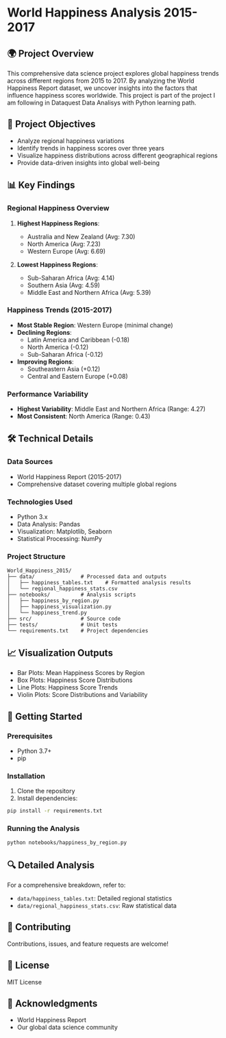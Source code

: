 # World Happiness Analysis 2015-2017

## 🌍 Project Overview

This comprehensive data science project explores global happiness trends across different regions from 2015 to 2017. By analyzing the World Happiness Report dataset, we uncover insights into the factors that influence happiness scores worldwide.
This project is part of the project I am following in Dataquest Data Analisys with Python learning path.

## 🎯 Project Objectives

- Analyze regional happiness variations
- Identify trends in happiness scores over three years
- Visualize happiness distributions across different geographical regions
- Provide data-driven insights into global well-being

## 📊 Key Findings

### Regional Happiness Overview

1. **Highest Happiness Regions**:
   - Australia and New Zealand (Avg: 7.30)
   - North America (Avg: 7.23)
   - Western Europe (Avg: 6.69)

2. **Lowest Happiness Regions**:
   - Sub-Saharan Africa (Avg: 4.14)
   - Southern Asia (Avg: 4.59)
   - Middle East and Northern Africa (Avg: 5.39)

### Happiness Trends (2015-2017)

- **Most Stable Region**: Western Europe (minimal change)
- **Declining Regions**: 
  - Latin America and Caribbean (-0.18)
  - North America (-0.12)
  - Sub-Saharan Africa (-0.12)
- **Improving Regions**:
  - Southeastern Asia (+0.12)
  - Central and Eastern Europe (+0.08)

### Performance Variability

- **Highest Variability**: Middle East and Northern Africa (Range: 4.27)
- **Most Consistent**: North America (Range: 0.43)

## 🛠 Technical Details

### Data Sources
- World Happiness Report (2015-2017)
- Comprehensive dataset covering multiple global regions

### Technologies Used
- Python 3.x
- Data Analysis: Pandas
- Visualization: Matplotlib, Seaborn
- Statistical Processing: NumPy

### Project Structure
```
World_Happiness_2015/
├── data/               # Processed data and outputs
│   ├── happiness_tables.txt    # Formatted analysis results
│   └── regional_happiness_stats.csv
├── notebooks/          # Analysis scripts
│   ├── happiness_by_region.py
│   ├── happiness_visualization.py
│   └── happiness_trend.py
├── src/                # Source code
├── tests/              # Unit tests
└── requirements.txt    # Project dependencies
```

## 📈 Visualization Outputs

- Bar Plots: Mean Happiness Scores by Region
- Box Plots: Happiness Score Distributions
- Line Plots: Happiness Score Trends
- Violin Plots: Score Distributions and Variability

## 🚀 Getting Started

### Prerequisites
- Python 3.7+
- pip

### Installation
1. Clone the repository
2. Install dependencies:
```bash
pip install -r requirements.txt
```

### Running the Analysis
```bash
python notebooks/happiness_by_region.py
```

## 🔍 Detailed Analysis

For a comprehensive breakdown, refer to:
- `data/happiness_tables.txt`: Detailed regional statistics
- `data/regional_happiness_stats.csv`: Raw statistical data

## 🤝 Contributing

Contributions, issues, and feature requests are welcome!

## 📄 License

MIT License

## 🙏 Acknowledgments

- World Happiness Report
- Our global data science community
